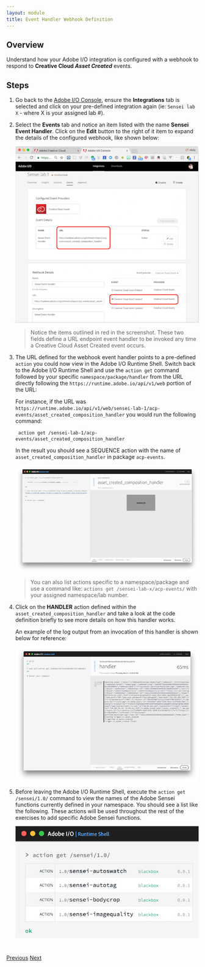```yaml
---
layout: module
title: Event Handler Webhook Definition
---
```


## Overview
Understand how your Adobe I/O integration is configured with a webhook to respond to **Creative Cloud _Asset Created_** events.

## Steps
1. Go back to the [Adobe I/O Console](https://console.adobe.io), ensure the **Integrations** tab is selected and click on your pre-defined integration again (ie: `Sensei lab X` - where X is your assigned lab #).

2. Select the **Events** tab and notice an item listed with the name **Sensei Event Handler**. Click on the **Edit** button to the right of it  item to expand the details of the configured webhook, like shown below:

    ![](images/webhook-details.png)

    > Notice the items outlined in red in the screenshot. These two fields define a URL endpoint event handler to be invoked any time a Creative Cloud Asset Created event occurs.

3. The URL defined for the webhook event handler points to a pre-defined `action` you could now view in the Adobe I/O Runtime Shell. Switch back to the Adobe I/O Runtime Shell and use the `action get` command followed by your specific `namespace/package/handler` from the URL directly following the `https://runtime.adobe.io/api/v1/web` portion of the URL:

   For instance, if the URL was `https://runtime.adobe.io/api/v1/web/sensei-lab-1/acp-events/asset_created_composition_handler` you would run the following command:

        action get /sensei-lab-1/acp-events/asset_created_composition_handler

    In the result you should see a SEQUENCE action with the name of `asset_created_composition_handler` in package `acp-events`.

    ![](images/asset_created_composition_handler.png)

   > You can also list actions specific to a namespace/package and use a command like: `actions get /sensei-lab-x/acp-events/` with your assigned namespace/lab number.

5. Click on the **HANDLER** action defined within the `asset_created_composition_handler` and take a look at the code definition briefly to see more details on how this handler works.

   An example of the log output from an invocation of this handler is shown below for reference:

    ![](images/handler-log-example.png)

6. Before leaving the Adobe I/O Runtime Shell, execute the `action get /sensei/1.0/` command to view the names of the Adobe Sensei functions currently defined in your namespace. You should see a list like the following. These actions will be used throughout the rest of the exercises to add specific Adobe Sensei functions.

   ![](images/sensei-action-list.png)
  

<!-- SAVE FOR LATER SETUP 
### Update Existing Integration
1. Locate the integration by the name of (add name)
2. Select the Events tab and click the **Add Webhook** button
3. Register the URL `https://runtime-preview.adobe.io/api/v1/web/<namespace>/cc/cc_event_handler` as the webhook for the`Creative Cloud Asset Create` event

   ![](images/webhook-settings.png)

4. Click the **Save** button and wait for the webhook to verify the challenge correctly.
   >You will know when the webhook verifies properly when the status changes to **Active** and no error or warning was received.


### New Integration
1. Click the **New Integration** button

2. On the next page, choose the **Receive near-real time events** option

3. On the next page, choose **Creative Cloud Assets**
...
-->



<div class="row" style="margin-top:40px;">
<div class="col-sm-12">
<a href="lesson3.html" class="btn btn-default"><i class="glyphicon glyphicon-chevron-left"></i> Previous</a>
<a href="lesson5.html" class="btn btn-default pull-right">Next <i class="glyphicon
glyphicon-chevron-right"></i></a>
</div>
</div>
